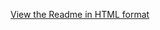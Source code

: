 [View the Readme in HTML format](https://htmlpreview.github.io/?https://github.com/LostSoulFly/RunAsUser/blob/master/Readme.html)

